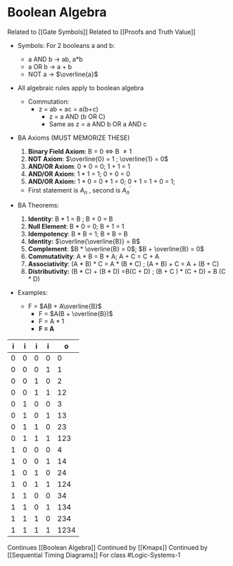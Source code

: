 # Boolean Algebra
Related to [[Gate Symbols]]
Related to [[Proofs and Truth Value]]
- Symbols: For 2 booleans a and b:
	- a AND b -> ab, a\*b
	- a OR b -> a + b
	- NOT a ->  $\overline{a}$
- All algebraic rules apply to boolean algebra
	- Commutation:
		- z = ab + ac = a(b+c)
			- z = a AND (b OR C)
			- Same as z = a AND b OR a AND c
- BA Axioms (MUST MEMORIZE THESE)
	1. **Binary Field Axiom**: B = 0 <=> B $\neq 1$
	2. **NOT Axiom**: $\overline{0} = 1 ;  \overline{1} = 0$
	3. **AND/OR Axiom**: 0 * 0 = 0; 1 + 1 = 1
	4. **AND/OR Axiom**: 1 * 1 = 1; 0 + 0 = 0
	5. **AND/OR Axiom:** 1 * 0 = 0 * 1 = 0; 0 + 1 = 1 + 0 = 1;
	- First statement is $A_n$ , second is $A_{n}^{'}$
- BA Theorems:
	1. **Identity**: B * 1 = B ; B + 0 = B
	2. **Null Element**: B * 0 = 0; B + 1 = 1
	3. **Idempotency**: B * B = 1; B + B = B
	4. **Identity:** $\overline{\overline{B}} = B$
	5. **Complement**: $B * \overline{B} = 0$; $B + \overline{B} = 0$
	6. **Commutativity**: A * B = B * A; A + C = C + A
	7. **Associativity**: (A * B) * C = A * (B * C) ; (A + B) + C = A + (B + C)
	8. **Distributivity:** (B * C) + (B * D) =B(C + D) ; (B + C ) * (C + D) = B (C * D)

- Examples:
	- F = $AB + A\overline{B}$
		- F = $A(B + \overline{B})$
		- F = A * 1
		- **F = A**




i|i|i|i|o
-|-|-|-|-
0|0|0|0|0
0|0|0|1|1
0|0|1|0|2
0|0|1|1|12
0|1|0|0|3
0|1|0|1|13
0|1|1|0|23
0|1|1|1|123
1|0|0|0|4
1|0|0|1|14
1|0|1|0|24
1|0|1|1|124
1|1|0|0|34
1|1|0|1|134
1|1|1|0|234
1|1|1|1|1234


Continues [[Boolean Algebra]]
Continued by [[Kmaps]]
Continued by [[Sequential Timing Diagrams]]
For class #Logic-Systems-1